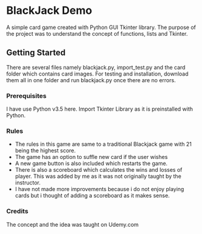
# BlackJack Demo

A simple card game created with Python GUI Tkinter library.
The purpose of the project was to understand the concept of functions, lists and Tkinter.

## Getting Started

There are several files namely blackjack.py, import_test.py and the card folder which contains card images.
For testing and installation, download them all in one folder and run blackjack.py once there are no errors.


### Prerequisites

I have use Python v3.5 here.
Import Tkinter Library as it is preinstalled with Python.

### Rules

* The rules in this game are same to a traditional Blackjack game with 21 being the highest score.
* The game has an option to suffle new card if the user wishes 
* A new game button is also included which restarts the game.
* There is also a scoreboard which calculates the wins and losses of player. This was added by me as it was not originally taught by the instructor.
* I have not made more improvements because i do not enjoy playing cards but i thought of adding a scoreboard as it makes sense. 

### Credits
The concept and the idea was taught on Udemy.com
